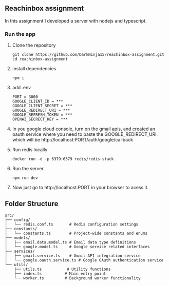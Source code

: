 ## Reachinbox assignment

In this assignment I developed a server with nodejs and typescript.

### Run the app


1. Clone the repository
    ```
    git clone https://github.com/DarkNinja15/reachinbox-assignment.git
    cd reachinbox-assignment
    ```

2. install dependencies

    ```
    npm i
    ```
3. add .env

    ```
    PORT = 3000
    GOOGLE_CLIENT_ID = ***
    GOOGLE_CLIENT_SECRET = ***
    GOOGLE_REDIRECT_URI = ***
    GOOGLE_REFRESH_TOKEN = ***
    OPENAI_SECRECT_KEY = ***
    ```

4. In you google cloud console, turn on the gmail apis, and created an oauth service where you need to paste the GOOGLE_REDIRECT_URI. which will be http://localhost:PORT/auth/google/callback

3. Run redis locally

    ```
    docker run -d -p 6379:6379 redis/redis-stack
    ```

4. Run the server

    ```
    npm run dev
    ```
5. Now just go to http://localhost:PORT in your browser to acess it.

## Folder Structure

```
src/
├── config/
│   └── redis.conf.ts       # Redis configuration settings
├── constants/
│   └── constants.ts        # Project-wide constants and enums
├── models/
│   ├── email.data.model.ts # Email data type definitions
│   └── google.model.ts     # Google service related interfaces
├── services/
│   ├── gmail.service.ts    # Gmail API integration service
│   └── google.oauth.service.ts # Google OAuth authentication service
└── utils/
    ├── utils.ts           # Utility functions
    ├── index.ts          # Main entry point
    └── worker.ts         # Background worker functionality
```



